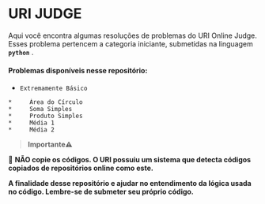 # URI JUDGE
Aqui você encontra algumas resoluções de problemas do URI Online Judge. Esses problema pertencem a categoria iniciante, submetidas na linguagem <b>`python`</b> .


#### Problemas disponíveis nesse repositório:
   *     Extremamente Básico
    *     Área do Círculo
    *     Soma Simples
    *     Produto Simples
    *     Média 1
    *     Média 2


>  <b> Importante⚠️ </b>

🚫 **NÃO copie os códigos. O URI possuiu um sistema que detecta códigos copiados de repositórios online como este.**

**A finalidade desse repositório e ajudar no entendimento da lógica usada no código. Lembre-se de submeter seu próprio código.**
